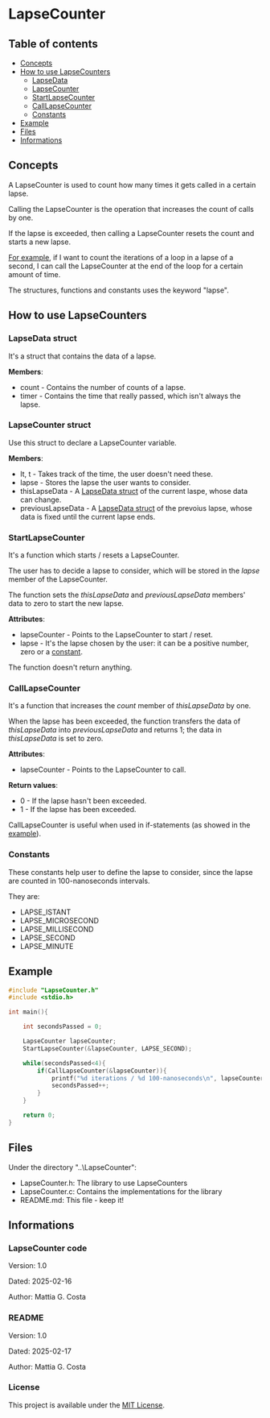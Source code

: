 # LapseCounter

## Table of contents

- [Concepts](#concepts)
- [How to use LapseCounters](#how-to-use-lapsecounters)
  - [LapseData](#lapsedata-struct)
  - [LapseCounter](#lapsecounter-struct)
  - [StartLapseCounter](#startlapsecounter)
  - [CallLapseCounter](#calllapsecounter)
  - [Constants](#constants)
- [Example](#example)
- [Files](#files)
- [Informations](#informations)

## Concepts

A LapseCounter is used to count how many times it gets called in a certain lapse.

Calling the LapseCounter is the operation that increases the count of calls by one.

If the lapse is exceeded, then calling a LapseCounter resets the count and starts a new lapse.

[For example](#example), if I want to count the iterations of a loop in a lapse of a second, I can call the LapseCounter at the end of the loop for a certain amount of time.

The structures, functions and constants uses the keyword "lapse".

## How to use LapseCounters

### LapseData struct

It's a struct that contains the data of a lapse.

**Members**:
- count - Contains the number of counts of a lapse.
- timer - Contains the time that really passed, which isn't always the lapse.

### LapseCounter struct

Use this struct to declare a LapseCounter variable.

**Members**:
- lt, t - Takes track of the time, the user doesn't need these.
- lapse - Stores the lapse the user wants to consider.
- thisLapseData - A [LapseData struct](#lapsedata) of the current laspe, whose data can change.
- previousLapseData - A [LapseData struct](#lapsedata) of the prevoius lapse, whose data is fixed until the current lapse ends.

### StartLapseCounter
It's a function which starts / resets a LapseCounter.

The user has to decide a lapse to consider, which will be stored in the *lapse* member of the LapseCounter.

The function sets the *thisLapseData* and *previousLapseData* members' data to zero to start the new lapse.

**Attributes**:
- lapseCounter - Points to the LapseCounter to start / reset.
- lapse - It's the lapse chosen by the user: it can be a positive number, zero or a [constant](#constants).

The function doesn't return anything.

### CallLapseCounter

It's a function that increases the *count* member of *thisLapseData* by one.

When the lapse has been exceeded, the function transfers the data of *thisLapseData* into *previousLapseData* and returns 1; the data in *thisLapseData* is set to zero.

**Attributes**:
- lapseCounter - Points to the LapseCounter to call.

**Return values**:
- 0 - If the lapse hasn't been exceeded.
- 1 - If the lapse has been exceeded.

CallLapseCounter is useful when used in if-statements (as showed in the [example](#example)).

### Constants

These constants help user to define the lapse to consider, since the lapse are counted in 100-nanoseconds intervals.

They are:
- LAPSE_ISTANT
- LAPSE_MICROSECOND
- LAPSE_MILLISECOND
- LAPSE_SECOND
- LAPSE_MINUTE

## Example

```c
#include "LapseCounter.h"
#include <stdio.h>

int main(){

	int secondsPassed = 0;

	LapseCounter lapseCounter;
	StartLapseCounter(&lapseCounter, LAPSE_SECOND);

	while(secondsPassed<4){
		if(CallLapseCounter(&lapseCounter)){
			printf("%d iterations / %d 100-nanoseconds\n", lapseCounter.previousLapseData.count, lapseCounter.previousLapseData.timer);
			secondsPassed++;
		}
	}

	return 0;
}
```

## Files

Under the directory "..\LapseCounter":
- LapseCounter.h: The library to use LapseCounters
- LapseCounter.c: Contains the implementations for the library
- README.md: This file - keep it!

## Informations

### LapseCounter code

Version: 1.0

Dated: 2025-02-16

Author: Mattia G. Costa

### README
Version: 1.0

Dated: 2025-02-17

Author: Mattia G. Costa

### License

This project is available under the [MIT License](https://github.com/MattiagCosta/MGC-Programs/blob/main/LICENSE).